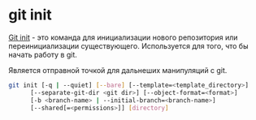 # git init

[Git init](https://git-scm.com/docs/git-init) - это команда для инициализации нового репозитория или переинициализации существующего. Используется для того, что бы начать работу в git.

Является отправной точкой для дальнеших манипуляций с git.

```bash
git init [-q | --quiet] [--bare] [--template=<template_directory>]
	  [--separate-git-dir <git dir>] [--object-format=<format>]
	  [-b <branch-name> | --initial-branch=<branch-name>]
	  [--shared[=<permissions>]] [directory]
```